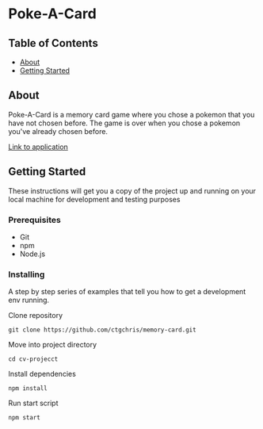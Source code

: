 # Poke-A-Card

## Table of Contents

- [About](#about)
- [Getting Started](#getting_started)

## About <a name = "about"></a>

Poke-A-Card is a memory card game where you chose a pokemon that you have not chosen before. The game is over when you chose a pokemon you've already chosen before.

[Link to application](https://ctgchris.github.io/memory-card)

## Getting Started <a name = "getting_started"></a>

These instructions will get you a copy of the project up and running on your local machine for development and testing purposes

### Prerequisites

- Git
- npm
- Node.js

### Installing

A step by step series of examples that tell you how to get a development env running.

Clone repository

```
git clone https://github.com/ctgchris/memory-card.git
```

Move into project directory

```
cd cv-projecct
```

Install dependencies

```
npm install
```

Run start script

```
npm start
```
